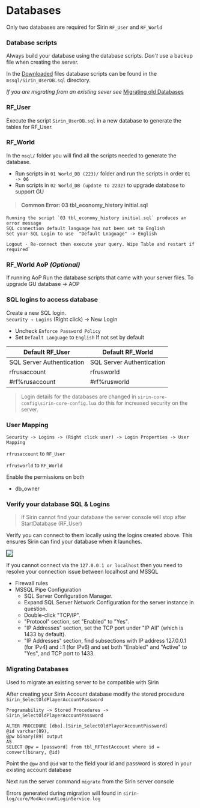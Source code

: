# Databases
Only two databases are required for Sirin `RF_User` and `RF_World`

### Database scripts
Always build your database using the database scripts. _Don't_ use a backup file when creating the server.

In the [Downloaded](quickstart) files database scripts can be found in the `mssql/Sirin_UserDB.sql` directory.

_If you are migrating from an existing sever see_ [Migrating old Databases](databases#migrating-databases)

### RF_User 
Execute the script `Sirin_UserDB.sql` in a new database to generate the tables for RF_User.

### RF_World 
In the `msql/` folder you will find all the scripts needed to generate the database. 

* Run scripts in `01 World_DB (223)/` folder and run the scripts in order `01 -> 06`
* Run scripts in `02 World_DB (update to 2232)` to upgrade database to support GU

> #### Common Error: 03 tbl_economy_history initial.sql 
```
Running the script `03 tbl_economy_history initial.sql` produces an error message
SQL connection default language has not been set to English
Set your SQL Login to use  "Default Lnaguage" -> English

Logout - Re-connect then execute your query. Wipe Table and restart if required`
```

### RF_World AoP _(Optional)_

If running AoP Run the database scripts that came with your server files. To upgrade GU database -> AOP

### SQL logins to access database 
Create a new SQL login.  
`Security → Logins` (Right click) -> New Login 

- Uncheck `Enforce Password Policy`
- Set `Default Language` to `English` If not set by default

| Default RF_User | Default RF_World |
| ------- |----------|
| SQL Server Authentication | SQL Server Authentication |
| rfrusaccount | rfrusworld |
| #rf%rusaccount | #rf%rusworld |

> Login details for the databases are changed in  `sirin-core-config\sirin-core-config.lua` do this for increased security on the server.

### User Mapping
`Security -> Logins -> (Right click user) -> Login Properties -> User Mapping`

`rfrusaccount` to `RF_User` 

`rfrusworld` to `RF_World`

Enable the permissions on both
- db_owner

### Verify your database SQL & Logins

> If Sirin cannot find your database the server console will stop after StartDatabase (RF_User)

Verify you can connect to them locally using the logins created above. 
This ensures Sirin can find your database when it launches.

<img style="border:1px solid black" src="img/db_verifysql.png"/>

If you cannot connect via the `127.0.0.1 or localhost` then you need to resolve your connection issue between localhost and MSSQL

* Firewall rules
* MSSQL Pipe Configuration
    * SQL Server Configuration Manager.
    * Expand SQL Server Network Configuration for the server instance in question.
    * Double-click "TCP/IP".
    * "Protocol" section, set "Enabled" to "Yes".
    * "IP Addresses" section, set the TCP port under "IP All" (which is 1433 by default).
    * "IP Addresses" section, find subsections with IP address 127.0.0.1 (for IPv4) and ::1 (for IPv6) and set both "Enabled" and "Active" to "Yes", and TCP port to 1433.

### Migrating Databases
Used to migrate an existing server to be compatible with Sirin

After creating your Sirin Account database modify the stored procedure `Sirin_SelectOldPlayerAccountPassword` 

`Programability -> Stored Procedures -> Sirin_SelectOldPlayerAccountPassword`

```mssql
ALTER PROCEDURE [dbo].[Sirin_SelectOldPlayerAccountPassword]
@id varchar(89),
@pw binary(89) output
AS
SELECT @pw = [password] from tbl_RFTestAccount where id = convert(binary, @id)
```

Point the `@pw` and `@id` var to the field your id and password is stored in your existing account database

Next run the server command `migrate` from the Sirin server console

Errors generated during migration will found in `sirin-log/core/ModAccountLoginService.log`



